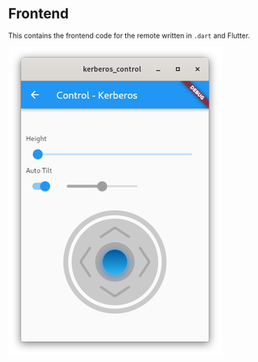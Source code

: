# Frontend

This contains the frontend code for the remote written in `.dart` and Flutter.

![Linux App](../doc/App.png)